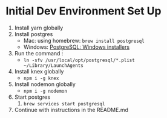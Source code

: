 # Initial Dev Environment Set Up
1. Install yarn globally
2. Install postgres
	* Mac: using homebrew: `brew install postgresql`
	* Windows: [PostgreSQL: Windows installers](https://www.postgresql.org/download/windows/)
3. Run the command : 
	*  `ln -sfv /usr/local/opt/postgresql/*.plist ~/Library/LaunchAgents`
4. Install knex globally
	* `npm i -g knex`
5. Install nodemon globally
	* `npm i -g nodemon`
6. Start postgres
	1. `brew services start postgresql`
7. Continue with instructions in the README.md